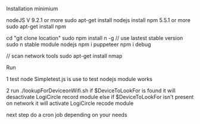 Installation minimium

  nodeJS V 9.2.1 or more
    sudo apt-get install nodejs
  install npm 5.5.1 or more
    sudo apt-get install npm


  cd "git clone location"
      sudo npm install n -g
    // use lastest stable version
      sudo n stable
  module nodejs
    npm i puppeteer
    npm i debug

  // scan network tools
    sudo apt-get install nmap

Run

1 test node Simpletest.js is use to test nodejs module works

2 run ./lookupForDeviceonWifi.sh
  if $DeviceToLookFor is found it will desactivate LogiCircle record module
  else if $DeviceToLookFor isn't present on network it will activate LogiCircle recode module

next step do a cron job depending on your needs
